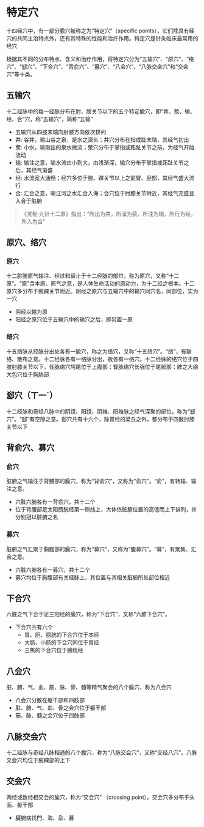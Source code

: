 # 特定穴
十四经穴中，有一部分腧穴被称之为“特定穴”（specific points），它们除具有经穴的共同主治特点外，还有其特殊的性能和治疗作用。特定穴是针灸临床最常用的经穴

根据其不同的分布特点、含义和治疗作用，将特定穴分为“五输穴”、“原穴”、“络穴”、“郄穴”、“下合穴”、“背俞穴”、“募穴”、“八会穴”、“八脉交会穴”和“交会穴”等十类。

## 五输穴
十二经脉中的每一经脉分布在肘、膝关节以下的五个特定腧穴，即“井、荥、输、经、合”穴，称“五输穴”，简称“五输”

- 五输穴从四肢末端向肘膝方向依次排列
- 井: 谷井，喻山谷之泉，是水之源头；井穴分布在指或趾末端，其经气初出
- 荥: 小水，喻刚出的泉水微流；荥穴分布于掌指或跖趾关节之前，为经气开始流动
- 输: 输注之意，喻水流由小到大，由浅渐深，输穴分布于掌指或跖趾关节之后，其经气渐盛
- 经: 水流宽大通畅；经穴多位于腕、踝关节以上之前臂、胫部，其经气盛大流行
- 合: 汇合之意，喻江河之水汇合入海；合穴位于肘膝关节附近，其经气充盛且入合于脏腑

> 《灵枢·九针十二原》指出：“所出为井，所溜为荥，所注为输，所行为经，所入为合”


## 原穴、络穴
### 原穴
十二脏腑原气输注、经过和留止于十二经脉的部位，称为原穴，又称“十二原”。“原”含本原、原气之意，是人体生命活动的原动力，为十二经之根本。十二原穴多分布于腕踝关节附近。阴经之原穴与五输穴中的输穴同穴名，同部位，实为一穴
- 阴经以输为原
- 阳经之原穴位于五输穴中的输穴之后，即另置一原
### 络穴
十五络脉从经脉分出处各有一腧穴，称之为络穴，又称“十五络穴”。“络”，有联络、散布之意。十二经脉各有一络脉分出，故各有一络穴。十二经脉的络穴位于四肢肘膝关节以下，任脉络穴鸠尾位于上腹部；督脉络穴长强位于尾骶部；脾之大络大包穴位于胸胁部


## 郄穴（ㄒ一ˋ）
十二经脉和奇经八脉中的阴跷、阳跷、阴维、阳维脉之经气深聚的部位，称为“郄穴”。“郄”有空隙之意。郄穴共有十六个，除胃经的梁丘之外，都分布于四肢肘膝关节以下


## 背俞穴、募穴

### 俞穴
脏腑之气输注于背腰部的腧穴，称为“背俞穴”，又称为“俞穴”。“俞”，有转输、输注之意。
- 六脏六腑各有一背俞穴，共十二个
- 位于背腰部足太阳膀胱经第一侧线上，大体依脏腑位置的高低而上下排列，并分别冠以脏腑之名

### 募穴
脏腑之气汇聚于胸腹部的腧穴，称为“募穴”，又称为“腹募穴”。“募”，有聚集、汇合之意。
- 六脏六腑各有一募穴，共十二个
- 募穴均位于胸腹部有关经脉上，其位置与其相关脏腑所处部位相近


## 下合穴
六脏之气下合于足三阳经的腧穴，称为“下合穴”，又称“六腑下合穴”。
- 下合穴共有六个
  - 胃、胆、膀胱的下合穴位于本经
  - 大肠、小肠的下合穴同位于胃经
  - 三焦的下合穴位于膀胱经


## 八会穴
脏、腑、气、血、筋、脉、骨、髓等精气聚会的八个腧穴，称为八会穴
- 八会穴分散在躯干部和四肢部
- 脏、腑、气、血、骨之会穴位于躯干部
- 筋、脉、髓之会穴位于四肢部


## 八脉交会穴
十二经脉与奇经八脉相通的八个腧穴，称为“八脉交会穴”，又称“交经八穴”。八脉交会穴均位于腕踝部的上下

## 交会穴
两经或数经相交会的腧穴，称为“交会穴” （crossing point）。交会穴多分布于头面、躯干部


- 臟腑病找門、海、兪、募